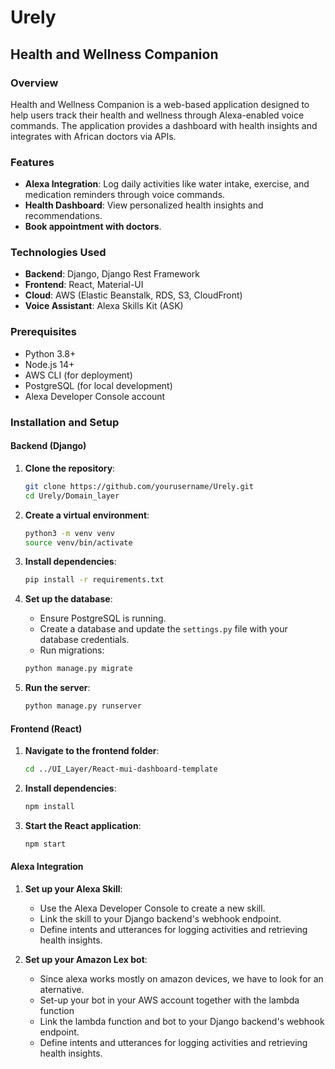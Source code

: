 # Urely

## Health and Wellness Companion

### Overview

Health and Wellness Companion is a web-based application designed to help users track their health and wellness through Alexa-enabled voice commands. The application provides a dashboard with health insights and integrates with African doctors via APIs.

### Features

- **Alexa Integration**: Log daily activities like water intake, exercise, and medication reminders through voice commands.
- **Health Dashboard**: View personalized health insights and recommendations.
- **Book appointment with doctors**.

### Technologies Used

- **Backend**: Django, Django Rest Framework
- **Frontend**: React, Material-UI
- **Cloud**: AWS (Elastic Beanstalk, RDS, S3, CloudFront)
- **Voice Assistant**: Alexa Skills Kit (ASK)

### Prerequisites

- Python 3.8+
- Node.js 14+
- AWS CLI (for deployment)
- PostgreSQL (for local development)
- Alexa Developer Console account

### Installation and Setup

#### Backend (Django)

1. **Clone the repository**:
    ```bash
    git clone https://github.com/yourusername/Urely.git
    cd Urely/Domain_layer
    ```

2. **Create a virtual environment**:
    ```bash
    python3 -m venv venv
    source venv/bin/activate
    ```

3. **Install dependencies**:
    ```bash
    pip install -r requirements.txt
    ```

4. **Set up the database**:
    - Ensure PostgreSQL is running.
    - Create a database and update the `settings.py` file with your database credentials.
    - Run migrations:
    ```bash
    python manage.py migrate
    ```

5. **Run the server**:
    ```bash
    python manage.py runserver
    ```

#### Frontend (React)

1. **Navigate to the frontend folder**:
    ```bash
    cd ../UI_Layer/React-mui-dashboard-template
    ```

2. **Install dependencies**:
    ```bash
    npm install
    ```

3. **Start the React application**:
    ```bash
    npm start
    ```

#### Alexa Integration

1. **Set up your Alexa Skill**:
    - Use the Alexa Developer Console to create a new skill.
    - Link the skill to your Django backend's webhook endpoint.
    - Define intents and utterances for logging activities and retrieving health insights.

2. **Set up your Amazon Lex bot**:
    - Since alexa works mostly on amazon devices, we have to look for an aternative.
    - Set-up your bot in your AWS account together with the lambda function
    - Link the lambda function and bot to your Django backend's webhook endpoint.
    - Define intents and utterances for logging activities and retrieving health insights.


